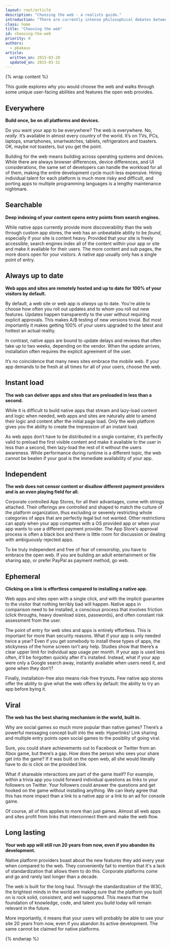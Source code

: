 ```yaml
---
layout: root/article
description: "Choosing the web - a realists guide."
introduction: "There are currently intense philosophical debates between developers who embrace native application development and those who build on the open web about why their platform is best. We believe the web is a good platform to build up for many reasons."
class: home
title: "Choosing the web"
id: choosing-the-web
priority: 0
authors:
  - pbakaus
article:
  written_on: 2015-03-20
  updated_on: 2015-03-31
---
```


{% wrap content %}

This guide explores why you would choose the web and walks through some unique user-facing abilities and features the open web provides.

## Everywhere

**Build once, be on all platforms and devices.**

Do you want your app to be everywhere? The web is everywhere. No, *really*. 
It’s available in almost every country of the world. It’s on TVs, PCs,
laptops, smartphones, smartwatches, tablets, refrigerators and toasters. OK,
maybe not toasters, but you get the point.

Building for the web means building across operating systems and devices.  While
there are always browser differences, device differences, and UI considerations,
the same set of developers can handle the workload for all of them, making the
entire development cycle much less expensive. Hiring individual talent for each
platform is much more risky and difficult, and porting apps to multiple
programming languages is a lengthy maintenance nightmare.

## Searchable

**Deep indexing of your content opens entry points from search engines.**

While native apps currently provide more discoverability than the web through
custom app stores, the web has an unbeatable ability to be *found*, especially
if your site is content heavy. Provided that your site is freely accessible,
search engines index all of the content within your app or site and make it
available for their users. The more content and sub pages, the more doors open
for your visitors. A native app usually only has a single point of entry.

## Always up to date

**Web apps and sites are remotely hosted and up to date for 100% of your visitors by default.**

By default, a web site or web app is *always* up to date. You're able to choose
how often you roll out updates and to whom you roll out new features. Updates
happen transparently to the user without requiring explicit approvals. This makes
A/B testing of new versions trivial. But most importantly it makes getting 100%
of your users upgraded to the latest and hottest an actual reality.

In contrast, native apps are bound to update delays and reviews that
often take up to two weeks, depending on the vendor. When the update
arrives, installation often requires the explicit agreement of the user.

It’s no coincidence that many news sites embrace the mobile web. If your app
demands to be fresh at all times for all of your users, choose the web.

## Instant load

**The web can deliver apps and sites that are preloaded in less than a second.**

While it is difficult to build native apps that stream and lazy-load content and
logic when needed, web apps and sites are naturally able to amend their logic
and content after the initial page load. Only the web platform gives you the
ability to create the impression of an instant load.

As web apps don’t have to be distributed in a single container, it’s perfectly
valid to preload the first visible content and make it available to the user
in less than a second, then lazy-load the rest of it without the users
awareness. While performance during runtime is a different topic, the web
cannot be beaten if your goal is the immediate availability of your app.

## Independent

**The web does not censor content or disallow different payment providers and is an even playing field for all.**

Corporate controlled App Stores, for all their advantages, come with strings
attached. Their offerings are controlled and shaped to match the culture of
the platform organization, thus excluding or severely restricting whole
categories of apps that are perfectly legal but not wanted. Other restrictions
can apply when your app competes with a OS provided app or when your app wants to
use a different payment provider. The App Store's approval process is
often a black box and there is little room for discussion or dealing with
ambiguously rejected apps.

To be truly independent and free of fear of censorship, you have to embrace
the open web. If you are building an adult entertainment or file sharing app,
or prefer PayPal as payment method, go web.

## Ephemeral

**Clicking on a link is effortless compared to installing a native app.**

Web apps and sites open with a single click, and with the implicit guarantee to
the visitor that nothing terribly bad will happen.  Native apps in comparison
need to be installed, a conscious process that involves friction (click
throughs, heavy download sizes, passwords), and often constant risk assessment
from the user.

The point of entry for web sites and apps is entirely effortless. This is
important for more than security reasons. What if your app is only needed twice
a year? Even if you get somebody to install these types of apps, the stickyness
of the home screen isn’t any help. Studies show that there’s a clear upper limit
for individual app usage per month. If your app is used less often, it'll be
forgotten quickly after it's installed. Instead, what if your app were only a
Google search away, instantly available when users need it, and gone when they
don’t?

Finally, installation-free also means risk-free tryouts. Few native app stores
offer the ability to give what the web offers by default: the ability to try an
app before bying it.

## Viral

**The web has the best sharing mechanism in the world, built in.**

Why are social games so much more popular than native games? There’s a powerful
messaging concept built into the web: Hyperlinks!  Link sharing and multiple
entry points open social games to the posiblity of going viral.

Sure, you could share achievements out to Facebook or Twitter from an Xbox
game, but there’s a gap. How does the person who sees your share get into the
game? If it was built on the open web, all she would literally have to do is
click on the provided link.

What if shareable interactions are part of the game itself? For example, within
a trivia app you could forward individual questions as links to your followers
on Twitter. Your followers could answer the questions and get hooked on the game
without installing anything. We can likely agree that this has more impact than
a link to a native app or a link to an ad for console game.

Of course, all of this applies to more than just games. Almost all web apps
and sites profit from links that interconnect them and make the web flow.

## Long lasting

**Your web app will still run 20 years from now, even if you abandon its development.**

Native platform providers boast about the new features they add every year when
compared to the web. They conveniently fail to mention that it's a lack of
standardization that allows them to do this. Corporate platforms come and go and
rarely last longer than a decade.

The web is built for the long haul. Through the standardization of the W3C, the
brightest minds in the world are making sure that the platform you built on is
rock solid, consistent, and well supported. This means that the foundation of
knowledge, code, and talent you build today will remain relevant in the future.

More importantly, it means that your users will probably be able to use your
site 20 years from now, even if you abandon its active development.  The same
cannot be claimed for native platforms.

{% endwrap %}
